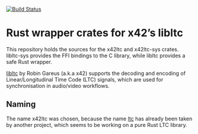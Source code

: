 [![Build Status](https://github.com/jmaibaum/libltc/workflows/CI/badge.svg)](https://github.com/jmaibaum/libltc/actions?query=workflow%3A%22CI%22)
# Rust wrapper crates for x42’s libltc

This repository holds the sources for the x42ltc and x42ltc-sys crates.
libltc-sys provides the FFI bindings to the C library, while libltc provides a
safe Rust wrapper.

[libltc](https://x42.github.io/libltc) by Robin Gareus (a.k.a x42) supports the
decoding and encoding of Linear/Longitudinal Time Code (LTC) signals, which are
used for synchronisation in audio/video workflows.


## Naming

The name x42ltc was chosen, because the name [ltc](https://crates.io/crates/ltc)
has already been taken by another project, which seems to be working on a pure
Rust LTC library.
